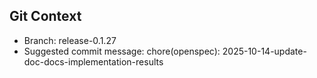 ## Git Context

- Branch: release-0.1.27
- Suggested commit message: chore(openspec): 2025-10-14-update-doc-docs-implementation-results
